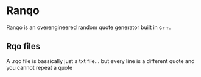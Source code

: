 # Ranqo
Ranqo is an overengineered random quote generator built in c++.

## Rqo files

A .rqo file is bassically just a txt file... but every line is a different quote and you cannot repeat a quote
